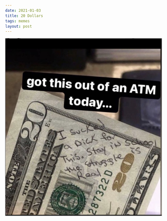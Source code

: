 ```yaml
---
date: 2021-01-03
title: 20 Dollars
tags: memes
layout: post
---
```


![20dollars](https://raw.githubusercontent.com/muneer78/muneer78.github.io/master/images/20dollars.png)
